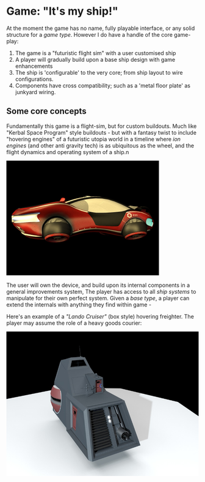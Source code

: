 # Game: "It's my ship!"

At the moment the game has no name, fully playable interface, or any solid structure for a _game type_. However I do have a handle of the core game-play:

1. The game is a "futuristic flight sim" with a user customised ship
2. A player will gradually build upon a base ship design with game enhancements
3. The ship is 'configurable' to the very core; from ship layout to wire configurations.
4. Components have cross compatibility; such as a 'metal floor plate' as junkyard wiring.


## Some core concepts

Fundamentally this game is a flight-sim, but for custom buildouts. Much like "Kerbal Space Program" style buildouts - but with a fantasy twist to include "hovering engines"  of a futuristic utopia world in a timeline where _ion engines_ (and other anti gravity tech) is as ubiquitous as the wheel, and the flight dynamics and operating system of a ship.n

<img src="images/car.jpg" alt="car" style="zoom:50%;" />

The user will own the device, and build upon its internal components in a general improvements system, The player has access to all _ship systems_ to manipulate for their own perfect system. Given a _base type_, a player can extend the internals with anything they find within game -

Here's an example of a _"Lando Cruiser"_ (box style) hovering freighter. The player may assume the role of a heavy goods courier:

![landcruiser](images/landcruiser.jpg)

